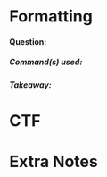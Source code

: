 # Formatting 
#### Question: 
##### Command(s) used:
##### Takeaway: 

# CTF






# Extra Notes




